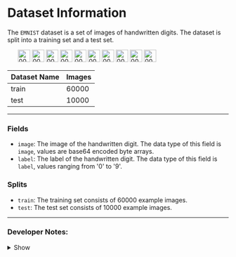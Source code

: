 
# Dataset Information

The `EMNIST` dataset is a set of images of handwritten digits. The dataset is split into a training set and a test set.

<ul>
    <img width="28" height="28" alt="00008" src="https://github.com/user-attachments/assets/7f2271c2-7c42-4c6d-bc35-7cf8c0541e71" />
    <img width="28" height="28" alt="00003" src="https://github.com/user-attachments/assets/d3aa25aa-72f4-4e04-b227-c4b67233c1d2" />
    <img width="28" height="28" alt="00079" src="https://github.com/user-attachments/assets/0c1308b6-095e-4d9d-bbac-e2af1ba66772" />
    <img width="28" height="28" alt="00024" src="https://github.com/user-attachments/assets/f18b3169-5614-417c-8334-b4692c69a916" />
    <img width="28" height="28" alt="00000" src="https://github.com/user-attachments/assets/9d700dcc-fa72-4cae-8662-d44659f4d9d3" />
    <img width="28" height="28" alt="00023" src="https://github.com/user-attachments/assets/bab5ad19-ca2f-40cb-9c81-0befccd95fbf" />
    <img width="28" height="28" alt="00022" src="https://github.com/user-attachments/assets/6094ca4a-3d5a-4ccf-a579-f51801ba2f50" />
    <img width="28" height="28" alt="00025" src="https://github.com/user-attachments/assets/b60c5d41-1b1c-4ac3-a79a-1b9b772b7181" />
    <img width="28" height="28" alt="00044" src="https://github.com/user-attachments/assets/f57d842d-8919-4513-9d08-27e11c1d418a" />
    <img width="28" height="28" alt="00051" src="https://github.com/user-attachments/assets/23a2ee33-f44a-4bea-b98e-18b13c115f58" />
</ul>

| Dataset Name    | Images        |
| --------------- | ------------- |
| train           | 60000         |
| test            | 10000         |


---

### Fields

- `image`: The image of the handwritten digit. The data type of this field is `image`, values are base64 encoded byte arrays.
- `label`: The label of the handwritten digit. The data type of this field is `label`, values ranging from '0' to '9'.

### Splits

- `train`: The training set consists of 60000 example images.
- `test`: The test set consists of 10000 example images.

---

### Developer Notes:

<details close>
<summary>Show</summary>

<dl>
    <dt></dt>
    <dd>Python script to save the images as .PNG files locally.</dd>
</dl>

```bash
python src\main\java\emnist\app\data\save_images.py

```
</details>
